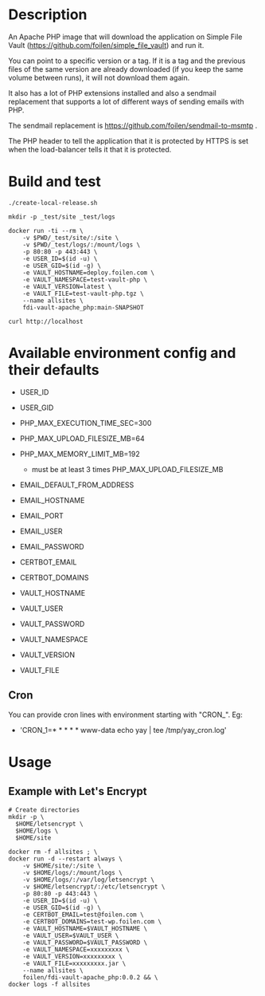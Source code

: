 # Description

An Apache PHP image that will download the application on Simple File Vault (https://github.com/foilen/simple_file_vault) and run it. 

You can point to a specific version or a tag. If it is a tag and the previous files of the same version are already downloaded (if you keep the same volume between runs), it will not download them again.

It also has a lot of PHP extensions installed and also a sendmail replacement that supports a lot of different ways of sending emails with PHP.

The sendmail replacement is https://github.com/foilen/sendmail-to-msmtp .

The PHP header to tell the application that it is protected by HTTPS is set when the load-balancer tells it that it is protected.

# Build and test

```
./create-local-release.sh

mkdir -p _test/site _test/logs

docker run -ti --rm \
    -v $PWD/_test/site/:/site \
    -v $PWD/_test/logs/:/mount/logs \
    -p 80:80 -p 443:443 \
    -e USER_ID=$(id -u) \
    -e USER_GID=$(id -g) \
    -e VAULT_HOSTNAME=deploy.foilen.com \
    -e VAULT_NAMESPACE=test-vault-php \
    -e VAULT_VERSION=latest \
    -e VAULT_FILE=test-vault-php.tgz \
    --name allsites \
    fdi-vault-apache_php:main-SNAPSHOT

curl http://localhost

```

# Available environment config and their defaults

- USER_ID
- USER_GID

- PHP_MAX_EXECUTION_TIME_SEC=300
- PHP_MAX_UPLOAD_FILESIZE_MB=64
- PHP_MAX_MEMORY_LIMIT_MB=192
    - must be at least 3 times PHP_MAX_UPLOAD_FILESIZE_MB

- EMAIL_DEFAULT_FROM_ADDRESS
- EMAIL_HOSTNAME
- EMAIL_PORT
- EMAIL_USER
- EMAIL_PASSWORD

- CERTBOT_EMAIL
- CERTBOT_DOMAINS

- VAULT_HOSTNAME
- VAULT_USER
- VAULT_PASSWORD
- VAULT_NAMESPACE
- VAULT_VERSION
- VAULT_FILE

## Cron

You can provide cron lines with environment starting with "CRON_". Eg:
- 'CRON_1=* * * * * www-data echo yay | tee /tmp/yay_cron.log'

# Usage

## Example with Let's Encrypt

```
# Create directories
mkdir -p \
  $HOME/letsencrypt \
  $HOME/logs \
  $HOME/site

docker rm -f allsites ; \
docker run -d --restart always \
    -v $HOME/site/:/site \
    -v $HOME/logs/:/mount/logs \
    -v $HOME/logs/:/var/log/letsencrypt \
    -v $HOME/letsencrypt/:/etc/letsencrypt \
    -p 80:80 -p 443:443 \
    -e USER_ID=$(id -u) \
    -e USER_GID=$(id -g) \
    -e CERTBOT_EMAIL=test@foilen.com \
    -e CERTBOT_DOMAINS=test-wp.foilen.com \
    -e VAULT_HOSTNAME=$VAULT_HOSTNAME \
    -e VAULT_USER=$VAULT_USER \
    -e VAULT_PASSWORD=$VAULT_PASSWORD \
    -e VAULT_NAMESPACE=xxxxxxxxx \
    -e VAULT_VERSION=xxxxxxxxx \
    -e VAULT_FILE=xxxxxxxxx.jar \
    --name allsites \
    foilen/fdi-vault-apache_php:0.0.2 && \
docker logs -f allsites
```

